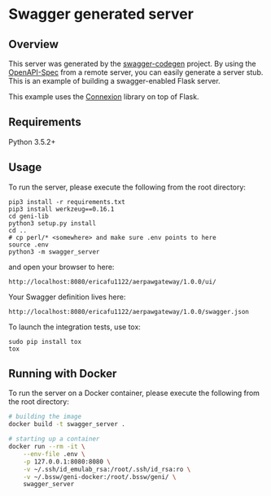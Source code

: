# Swagger generated server

## Overview
This server was generated by the [swagger-codegen](https://github.com/swagger-api/swagger-codegen) project. By using the
[OpenAPI-Spec](https://github.com/swagger-api/swagger-core/wiki) from a remote server, you can easily generate a server stub.  This
is an example of building a swagger-enabled Flask server.

This example uses the [Connexion](https://github.com/zalando/connexion) library on top of Flask.

## Requirements
Python 3.5.2+

## Usage
To run the server, please execute the following from the root directory:

```
pip3 install -r requirements.txt
pip3 install werkzeug==0.16.1
cd geni-lib
python3 setup.py install
cd ..
# cp perl/* <somewhere> and make sure .env points to here
source .env
python3 -m swagger_server
```

and open your browser to here:

```
http://localhost:8080/ericafu1122/aerpawgateway/1.0.0/ui/
```

Your Swagger definition lives here:

```
http://localhost:8080/ericafu1122/aerpawgateway/1.0.0/swagger.json
```

To launch the integration tests, use tox:
```
sudo pip install tox
tox
```

## Running with Docker

To run the server on a Docker container, please execute the following from the root directory:

```bash
# building the image
docker build -t swagger_server .

# starting up a container
docker run --rm -it \
    --env-file .env \
    -p 127.0.0.1:8080:8080 \
    -v ~/.ssh/id_emulab_rsa:/root/.ssh/id_rsa:ro \
    -v ~/.bssw/geni-docker:/root/.bssw/geni/ \
    swagger_server

```
